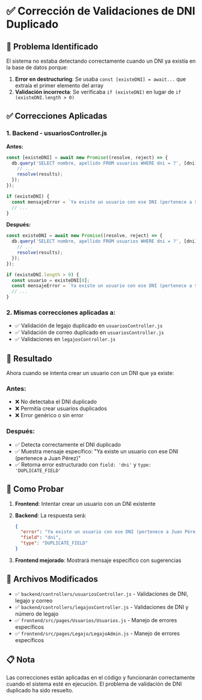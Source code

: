 # ✅ Corrección de Validaciones de DNI Duplicado

## 🐛 Problema Identificado

El sistema no estaba detectando correctamente cuando un DNI ya existía en la base de datos porque:

1. **Error en destructuring**: Se usaba `const [existeDNI] = await...` que extraía el primer elemento del array
2. **Validación incorrecta**: Se verificaba `if (existeDNI)` en lugar de `if (existeDNI.length > 0)`

## ✅ Correcciones Aplicadas

### 1. Backend - usuariosController.js

**Antes:**
```javascript
const [existeDNI] = await new Promise((resolve, reject) => {
  db.query('SELECT nombre, apellido FROM usuarios WHERE dni = ?', [dni], (err, results) => {
    // ...
    resolve(results);
  });
});

if (existeDNI) {
  const mensajeError = `Ya existe un usuario con ese DNI (pertenece a ${existeDNI.nombre} ${existeDNI.apellido})`;
  // ...
}
```

**Después:**
```javascript
const existeDNI = await new Promise((resolve, reject) => {
  db.query('SELECT nombre, apellido FROM usuarios WHERE dni = ?', [dni], (err, results) => {
    // ...
    resolve(results);
  });
});

if (existeDNI.length > 0) {
  const usuario = existeDNI[0];
  const mensajeError = `Ya existe un usuario con ese DNI (pertenece a ${usuario.nombre} ${usuario.apellido})`;
  // ...
}
```

### 2. Mismas correcciones aplicadas a:

- ✅ Validación de legajo duplicado en `usuariosController.js`
- ✅ Validación de correo duplicado en `usuariosController.js`
- ✅ Validaciones en `legajosController.js`

## 🎯 Resultado

Ahora cuando se intenta crear un usuario con un DNI que ya existe:

### Antes:
- ❌ No detectaba el DNI duplicado
- ❌ Permitía crear usuarios duplicados
- ❌ Error genérico o sin error

### Después:
- ✅ Detecta correctamente el DNI duplicado
- ✅ Muestra mensaje específico: "Ya existe un usuario con ese DNI (pertenece a Juan Pérez)"
- ✅ Retorna error estructurado con `field: 'dni'` y `type: 'DUPLICATE_FIELD'`

## 🧪 Como Probar

1. **Frontend**: Intentar crear un usuario con un DNI existente
2. **Backend**: La respuesta será:
   ```json
   {
     "error": "Ya existe un usuario con ese DNI (pertenece a Juan Pérez)",
     "field": "dni",
     "type": "DUPLICATE_FIELD"
   }
   ```

3. **Frontend mejorado**: Mostrará mensaje específico con sugerencias

## 🔧 Archivos Modificados

- ✅ `backend/controllers/usuariosController.js` - Validaciones de DNI, legajo y correo
- ✅ `backend/controllers/legajosController.js` - Validaciones de DNI y número de legajo
- ✅ `frontend/src/pages/Usuarios/Usuarios.js` - Manejo de errores específicos
- ✅ `frontend/src/pages/Legajo/LegajoAdmin.js` - Manejo de errores específicos

## 📋 Nota

Las correcciones están aplicadas en el código y funcionarán correctamente cuando el sistema esté en ejecución. El problema de validación de DNI duplicado ha sido resuelto.